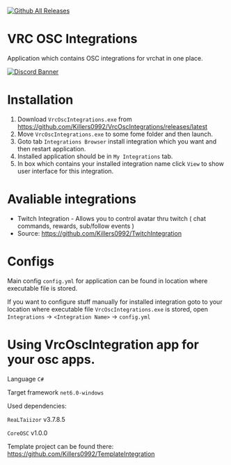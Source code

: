 [![Github All Releases](https://img.shields.io/github/downloads/Killers0992/VrcOscIntegrations/total.svg)]()
# VRC OSC Integrations
Application which contains OSC integrations for vrchat in one place.

[![Discord Banner](https://discordapp.com/api/guilds/948581245527425114/widget.png?style=banner3)](https://discord.gg/uhvsaEFmSE)


# Installation

1. Download ``VrcOscIntegrations.exe`` from https://github.com/Killers0992/VrcOscIntegrations/releases/latest
2. Move ``VrcOscIntegrations.exe`` to some fome folder and then launch.
3. Goto tab ``Integrations Browser`` install integration which you want and then restart application.
4. Installed application should be in ``My Integrations`` tab.
5. In box which contains your installed integration name click ``View`` to show user interface for this integration.

# Avaliable integrations

- Twitch Integration - Allows you to control avatar thru twitch ( chat commands, rewards, sub/follow events )
- Source: https://github.com/Killers0992/TwitchIntegration

# Configs

Main config ``config.yml`` for application can be found in location where executable file is stored.

If you want to configure stuff manually for installed integration goto to your location where executable file ``VrcOscIntegrations.exe`` is stored,
open ``Integrations`` -> ``<Integration Name>`` -> ``config.yml``

# Using VrcOscIntegration app for your osc apps.


Language ``C#``

Target framework ``net6.0-windows``


Used dependencies:

``ReaLTaiizor`` v3.7.8.5

``CoreOSC`` v1.0.0

Template project can be found there: https://github.com/Killers0992/TemplateIntegration
